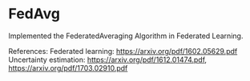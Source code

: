 # FedAvg
Implemented the FederatedAveraging Algorithm in Federated Learning.

References:
Federated learning: https://arxiv.org/pdf/1602.05629.pdf
Uncertainty estimation: https://arxiv.org/pdf/1612.01474.pdf, https://arxiv.org/pdf/1703.02910.pdf 